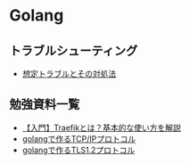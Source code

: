 # Golang
## トラブルシューティング
- [想定トラブルとその対処法](https://github.com/KeiTaylor0606/How-to-built-environment/blob/main/Golang/trouble.md)
## 勉強資料一覧
- [【入門】Traefikとは？基本的な使い方を解説](https://coders-shelf.com/traefik-intro/)
- [golangで作るTCP/IPプロトコル](https://zenn.dev/satoken/articles/golang-tcpip)
- [golangで作るTLS1.2プロトコル](https://zenn.dev/satoken/articles/golang-tls1_2)